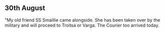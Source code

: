## 30th August

"My old friend SS Smaillie came alongside. She has been taken over by the military and will proceed to Troitsa or Varga. The Courier too arrived today.